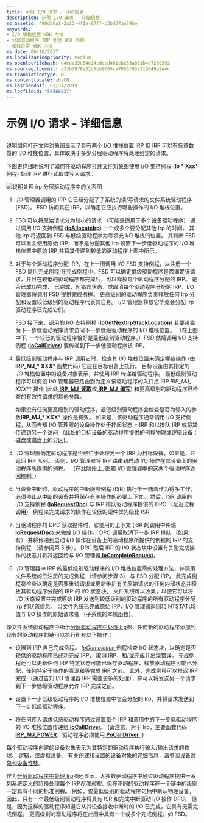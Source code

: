 ```yaml
---
title: 示例 I/O 请求 - 详细信息
description: 示例 I/O 请求 - 详细信息
ms.assetid: 480db6a1-2a13-4f1a-87ff-c3bd37aa79be
keywords:
- I/O 堆栈位置 WDK 内核
- 分层驱动程序 IRP 处理 WDK 内核
- 堆栈位置 WDK 内核
ms.date: 06/16/2017
ms.localizationpriority: medium
ms.openlocfilehash: d4eee35c64e14cdced401cb233ab31b4e7230392
ms.sourcegitcommit: a33b7978e22d5bb9f65ca7056f955319049a2e4c
ms.translationtype: MT
ms.contentlocale: zh-CN
ms.lasthandoff: 01/31/2019
ms.locfileid: "56568837"
---
```

# <a name="example-io-request---the-details"></a>示例 I/O 请求 - 详细信息


## <a href="" id="ddk-example-i-o-request---the-details-kg"></a>


说明如何打开文件对象图显示了具有两个 I/O 堆栈位置 IRP 但 IRP 可以有任意数量的 I/O 堆栈位置，具体取决于多少分层驱动程序将处理给定的请求。

下图更详细地说明了如何在驱动程序[打开文件对象](example-i-o-request---an-overview.md)图使用 I/O 支持例程 (**Io * Xxx*** 例程) 处理 IRP 进行读取或写入请求。

![说明处理 irp 分层驱动程序中的关系图](images/2girpeg.png)

1. I/O 管理器调用的 IRP 它已经分配了子系统的读/写请求的文件系统驱动程序 (FSD)。 FSD 访问其在 IRP，以确定它应执行哪些操作的 I/O 堆栈位置。

2. FSD 可以将原始请求分为较小的请求 （可能是适用于多个设备驱动程序） 通过调用 I/O 支持例程 ([**IoAllocateIrp**](https://msdn.microsoft.com/library/windows/hardware/ff548257)) 一个或多个要分配其他 Irp 的时间。 其他 Irp 将返回到 FSD 与低级驱动程序为零填充 I/O 堆栈的位置。 其判断 FSD 可以重复使用原始 IRP，而不是分配其他 Irp 设置下一步低驱动程序的 I/O 堆栈位置中原始 IRP 并将其传递到较低的驱动程序上图中所示。

3. 对于每个驱动程序分配 IRP，在上一图调用 I/O FSD 支持例程，以注册一个 FSD 提供完成例程;在完成例程中，FSD 可以确定低级驱动程序是否满足该请求，并且在较低的驱动程序都完成后，可以释放每个驱动程序分配的 IRP。 是否已成功完成、 已完成，但错误状态，或取消每个驱动程序分配的 IRP，I/O 管理器将调用 FSD 提供完成例程。 更高级别的驱动程序负责释放任何 Irp 分配和设置较低级别的驱动程序代表其自身。 I/O 管理器释放它毕竟会分配 Irp 驱动程序已完成它们。

   FSD 接下来，调用的 I/O 支持例程 ([**IoGetNextIrpStackLocation**](https://msdn.microsoft.com/library/windows/hardware/ff549266)) 若要设置为下一步低驱动程序请求访问下一步低级驱动程序的 I/O 堆栈位置。 （在上图中下, 一个较低的驱动程序恰好是最低级别驱动程序。）FSD 然后调用 I/O 支持例程 ([**IoCallDriver**](https://msdn.microsoft.com/library/windows/hardware/ff548336)) 要传递到下一步低驱动程序该 IRP。

4. 最低级别驱动程序与 IRP 调用它时，检查其 I/O 堆栈位置来确定哪些操作 (由**IRP\_MJ\_* XXX*** 函数代码) 它应在目标设备上执行。 目标设备由其指定的 I/O 堆栈位置中的设备对象表示，并使用 IRP 传递给驱动程序。 最低级别驱动程序可以假设 I/O 管理器已路由到为定义该驱动程序的入口点 IRP **IRP\_MJ\_* XXX*** 操作 (此处[ **IRP\_MJ\_读取**](https://msdn.microsoft.com/library/windows/hardware/ff550794)或[ **IRP\_MJ\_编写**](https://msdn.microsoft.com/library/windows/hardware/ff550819)) 和更高级别的驱动程序已检查的有效性请求的其他参数。

   如果没有任何更高级别的驱动程序，最低级别驱动程序会检查是否为输入的参数**IRP\_MJ\_* XXX*** 操作是有效。 如果是，该驱动程序通常调用 I/O 支持例程，从而告知 I/O 管理器的设备操作处于挂起状态上 IRP 和以排队 IRP 或将其传递到另一个访问 （此处的目标设备的驱动程序提供的例程物理或逻辑设备： 磁盘或磁盘上的分区)。

5. I/O 管理器确定驱动程序是否已忙于处理另一个 IRP 为目标设备，如果是，并返回 IRP 队列。 否则，I/O 管理器将 IRP 路由到启动 I/O 操作在其设备上的驱动程序所提供的例程。 （在此阶段上, 图和 I/O 管理器中的这两个驱动程序返回控制。）

6. 当设备中断时，驱动程序的中断服务例程 (ISR) 执行唯一随着作为得多工作，必须停止从中断的设备并将保存有关操作的必要上下文。 然后，ISR 调用的 I/O 支持例程 ([**IoRequestDpc**](https://msdn.microsoft.com/library/windows/hardware/ff549657)) 与 IRP 排队驱动程序提供的 DPC （延迟过程调用） 例程来完成请求的操作在较低的硬件优先级比 ISR

7. 当驱动程序的 DPC 获取控件时，它使用的上下文 (ISR 的调用中传递[ **IoRequestDpc**](https://msdn.microsoft.com/library/windows/hardware/ff549657)) 来完成 I/O 操作。 DPC 调用取消下一步 IRP 排队 （如果有） 并将传递到启动 I/O 操作在设备上的驱动程序所提供的例程的 IRP 的支持例程 （请参阅第 5 步）。 DPC 然后 IRP 的 I/O 状态块中设置有关刚完成操作的状态并将其返回给与 I/O 管理器[ **IoCompleteRequest**](https://msdn.microsoft.com/library/windows/hardware/ff548343)。

8. I/O 管理器中 IRP 的最低级别驱动程序的 I/O 堆栈位置零的处理方法，并调用文件系统的已注册的完成例程 （请参阅步骤 3） 与 FSD 分配 IRP。 此完成例程将检查以确定是否要重试请求或更新维护有关原始请求的任何内部状态并释放其驱动程序分配的 IRP 的 I/O 状态块。 文件系统可以收集，以便它可以将 I/O 状态设置并完成原始 IRP 发送到较低级别的驱动程序的所有驱动程序分配 Irp 的状态信息。 当文件系统已完成原始 IRP，I/O 管理器返回和 NTSTATUS 值与 I/O 操作的原始请求者 （子系统的本机函数）。

像文件系统驱动程序中所示[分层驱动程序中处理 Irp](#ddk-example-i-o-request---the-details-kg)图，任何新的驱动程序添加到现有的驱动程序的链可以执行所有以下操作：

-   设置到 IRP 自己完成例程。 [ *IoCompletion* ](https://msdn.microsoft.com/library/windows/hardware/ff548354)例程检查 I/O 状态块，以确定是否较低的驱动程序已成功完成 IRP、 取消 IRP，和/或完成并出现错误。 完成例程还可以更新任何 IRP 特定状态可能已保存驱动程序，释放驱动程序可能已分配，任何特定于操作的资源和等完成 IRP 之前。 此外，完成例程可以推迟 IRP 完成 （通过告知 I/O 管理器 IRP 需要更多的处理），并可以将发送另一个请求到下一步低级驱动程序允许 IRP 完成之前。

-   设置下一步低级驱动程序的 I/O 堆栈位置中它会分配的 Irp，并将请求发送到下一步低级驱动程序。

-   将任何传入请求低级驱动程序通过设置每个 IRP 和调用中的下一步低驱动程序的 I/O 堆栈位置传递给[ **IoCallDriver**](https://msdn.microsoft.com/library/windows/hardware/ff548336)。 (请注意，对于 Irp，主要函数代码[ **IRP\_MJ\_POWER**](https://msdn.microsoft.com/library/windows/hardware/ff550784)，驱动程序必须使用[ **PoCallDriver** ](https://msdn.microsoft.com/library/windows/hardware/ff559654).)

每个驱动程序创建的设备对象表示为其特定的驱动程序执行输入/输出请求的物理、 逻辑，或虚拟设备。 有关创建和设置的设备对象的详细信息，请参阅[设备对象和设备堆栈](device-objects-and-device-stacks.md)。

作为[分层驱动程序中处理 Irp](#ddk-example-i-o-request---the-details-kg)图还显示，大多数驱动程序中通过驱动程序提供一系列系统定义的阶段处理每个 IRP*标准例程*，但在不同的驱动程序在一个链中的级别一定具有不同的标准例程。 例如，仅最低级别的驱动程序句柄中断从物理设备，因此，只有一个最低级别驱动程序将具有 ISR 和完成中断驱动 I/O 操作 DPC。 但是，因为这样的驱动程序知道它从其设备接收中断时的 I/O 已完成，它具有无需完成例程。 更高级别的驱动程序将在此图中具有一个或多个完成例程，如 FSD。

 

 




